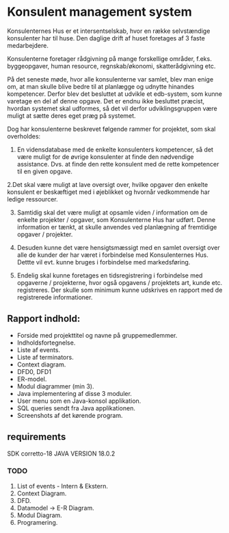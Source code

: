 # Konsulent management system

Konsulenternes Hus er et intersentselskab, hvor en række selvstændige
konsulenter har til huse. Den daglige drift af huset foretages af 3 faste
medarbejdere.

Konsulenterne foretager rådgivning på mange forskellige områder, f.eks.
byggeopgaver, human resource, regnskab/økonomi, skatterådgivning etc.

På det seneste møde, hvor alle konsulenterne var samlet, blev man enige om,
at man skulle blive bedre til at planlægge og udnytte hinandes kompetencer.
Derfor blev det besluttet at udvikle et edb-system, som kunne varetage en del af
denne opgave. 
Det er endnu ikke besluttet præcist, hvordan systemet skal
udformes, så det vil derfor udviklingsgruppen være muligt at sætte deres eget
præg på systemet.

Dog har konsulenterne beskrevet følgende rammer for projektet, som skal
overholdes:

1. En vidensdatabase med de enkelte konsulenters kompetencer, så det være
muligt for de øvrige konsulenter at finde den nødvendige assistance.
Dvs. at finde den rette konsulent med de rette kompetencer til en given
opgave.

2.Det skal være muligt at lave oversigt over, hvilke opgaver den enkelte
konsulent er beskæftiget med i øjeblikket og hvornår vedkommende har
ledige ressourcer.

3. Samtidig skal det være muligt at opsamle viden / information om de enkelte
projekter / opgaver, som Konsulenterne Hus har udført.
Denne information er tænkt, at skulle anvendes ved planlægning af fremtidige opgaver / projekter.

4. Desuden kunne det være hensigtsmæssigt med en samlet oversigt over
alle de kunder der har været i forbindelse med Konsulenternes Hus. Dettte
vil evt. kunne bruges i forbindelse med markedsføring.

5. Endelig skal kunne foretages en tidsregistrering i forbindelse med opgaverne / projekterne, hvor også opgavens / projektets art, kunde etc. registreres.
Der skulle som minimum kunne udskrives en rapport med de registrerede
informationer.

## Rapport indhold:
* Forside med projekttitel og navne på gruppemedlemmer.
* Indholdsfortegnelse.
* Liste af events.
* Liste af terminators.
* Context diagram.
* DFD0, DFD1
* ER-model.
* Modul diagrammer (min 3).
* Java implementering af disse 3 moduler.
* User menu som en Java-konsol applikation.
* SQL queries sendt fra Java applikationen.
* Screenshots af det kørende program.

## requirements 
SDK corretto-18 JAVA VERSION 18.0.2


### TODO
1. List of events - Intern & Ekstern.
2. Context Diagram. 
3. DFD.
4. Datamodel -> E-R Diagram. 
5. Modul Diagram. 
6. Programering.
